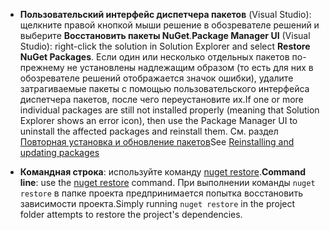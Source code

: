 - <span data-ttu-id="e9d84-101">**Пользовательский интерфейс диспетчера пакетов** (Visual Studio): щелкните правой кнопкой мыши решение в обозревателе решений и выберите **Восстановить пакеты NuGet**.</span><span class="sxs-lookup"><span data-stu-id="e9d84-101">**Package Manager UI** (Visual Studio): right-click the solution in Solution Explorer and select **Restore NuGet Packages**.</span></span> <span data-ttu-id="e9d84-102">Если один или несколько отдельных пакетов по-прежнему не установлены надлежащим образом (то есть для них в обозревателе решений отображается значок ошибки), удалите затрагиваемые пакеты с помощью пользовательского интерфейса диспетчера пакетов, после чего переустановите их.</span><span class="sxs-lookup"><span data-stu-id="e9d84-102">If one or more individual packages are still not installed properly (meaning that Solution Explorer shows an error icon), then use the Package Manager UI to uninstall the affected packages and reinstall them.</span></span> <span data-ttu-id="e9d84-103">См. раздел [Повторная установка и обновление пакетов](../Consume-Packages/Reinstalling-and-Updating-Packages.md)</span><span class="sxs-lookup"><span data-stu-id="e9d84-103">See [Reinstalling and updating packages](../Consume-Packages/Reinstalling-and-Updating-Packages.md)</span></span>

- <span data-ttu-id="e9d84-104">**Командная строка**: используйте команду [nuget restore](../tools/cli-ref-restore.md).</span><span class="sxs-lookup"><span data-stu-id="e9d84-104">**Command line**: use the [nuget restore](../tools/cli-ref-restore.md) command.</span></span> <span data-ttu-id="e9d84-105">При выполнении команды `nuget restore` в папке проекта предпринимается попытка восстановить зависимости проекта.</span><span class="sxs-lookup"><span data-stu-id="e9d84-105">Simply running `nuget restore` in the project folder attempts to restore the project's dependencies.</span></span>
